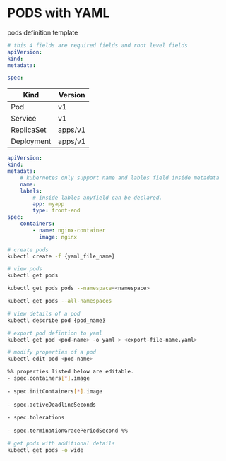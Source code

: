 
# PODS with YAML

pods definition template

```yaml
# this 4 fields are required fields and root level fields
apiVersion:
kind:
metadata:

spec:
```

| Kind       | Version |
| ---------- | ------- |
| Pod        | v1      |
| Service    | v1      |
| ReplicaSet | apps/v1 |
| Deployment | apps/v1 |

```yaml
apiVersion:
kind:
metadata:
	# kubernetes only support name and lables field inside metadata
	name:
	labels:
		# inside lables anyfield can be declared.
		app: myapp
		type: front-end
spec:
	containers:
		- name: nginx-container
		  image: nginx
```

```bash
# create pods
kubectl create -f {yaml_file_name}

# view pods
kubectl get pods

kubectl get pods pods --namespace=<namespace>

kubectl get pods --all-namespaces

# view details of a pod
kubectl describe pod {pod_name}
```


```bash
# export pod defintion to yaml
kubectl get pod <pod-name> -o yaml > <export-file-name.yaml>

# modify properties of a pod
kubectl edit pod <pod-name>

%% properties listed below are editable. 
- spec.containers[*].image
    
- spec.initContainers[*].image
    
- spec.activeDeadlineSeconds
    
- spec.tolerations
    
- spec.terminationGracePeriodSecond %%
```


```bash
# get pods with additional details
kubectl get pods -o wide
```








